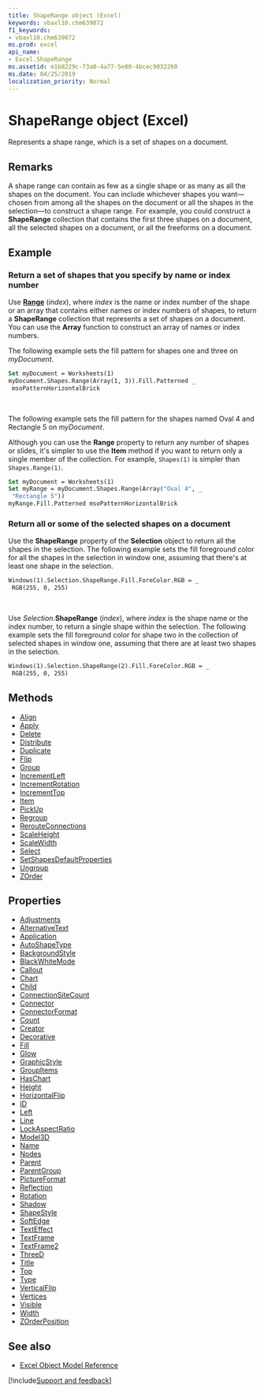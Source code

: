```yaml
---
title: ShapeRange object (Excel)
keywords: vbaxl10.chm639072
f1_keywords:
- vbaxl10.chm639072
ms.prod: excel
api_name:
- Excel.ShapeRange
ms.assetid: e1b8229c-73a0-4a77-5e00-4bcec9032260
ms.date: 04/25/2019
localization_priority: Normal
---
```



# ShapeRange object (Excel)

Represents a shape range, which is a set of shapes on a document.


## Remarks

A shape range can contain as few as a single shape or as many as all the shapes on the document. You can include whichever shapes you want—chosen from among all the shapes on the document or all the shapes in the selection—to construct a shape range. For example, you could construct a **ShapeRange** collection that contains the first three shapes on a document, all the selected shapes on a document, or all the freeforms on a document.

## Example

### Return a set of shapes that you specify by name or index number

Use **[Range](excel.shapes.range.md)** (_index_), where _index_ is the name or index number of the shape or an array that contains either names or index numbers of shapes, to return a **ShapeRange** collection that represents a set of shapes on a document. You can use the **Array** function to construct an array of names or index numbers. 

The following example sets the fill pattern for shapes one and three on _myDocument_.

```vb
Set myDocument = Worksheets(1) 
myDocument.Shapes.Range(Array(1, 3)).Fill.Patterned _ 
 msoPatternHorizontalBrick
```

<br/>

The following example sets the fill pattern for the shapes named Oval 4 and Rectangle 5 on _myDocument_.

Although you can use the **Range** property to return any number of shapes or slides, it's simpler to use the **Item** method if you want to return only a single member of the collection. For example, `Shapes(1)` is simpler than `Shapes.Range(1)`.

```vb
Set myDocument = Worksheets(1) 
Set myRange = myDocument.Shapes.Range(Array("Oval 4", _ 
 "Rectangle 5")) 
myRange.Fill.Patterned msoPatternHorizontalBrick
```

### Return all or some of the selected shapes on a document

Use the **ShapeRange** property of the **Selection** object to return all the shapes in the selection. The following example sets the fill foreground color for all the shapes in the selection in window one, assuming that there's at least one shape in the selection.

```vb
Windows(1).Selection.ShapeRange.Fill.ForeColor.RGB = _ 
 RGB(255, 0, 255)
```

<br/>

Use _Selection_.**ShapeRange** (_index_), where _index_ is the shape name or the index number, to return a single shape within the selection. The following example sets the fill foreground color for shape two in the collection of selected shapes in window one, assuming that there are at least two shapes in the selection.

```vb
Windows(1).Selection.ShapeRange(2).Fill.ForeColor.RGB = _ 
 RGB(255, 0, 255)
```


## Methods

- [Align](Excel.ShapeRange.Align.md)
- [Apply](Excel.ShapeRange.Apply.md)
- [Delete](Excel.ShapeRange.Delete.md)
- [Distribute](Excel.ShapeRange.Distribute.md)
- [Duplicate](Excel.ShapeRange.Duplicate.md)
- [Flip](Excel.ShapeRange.Flip.md)
- [Group](Excel.ShapeRange.Group.md)
- [IncrementLeft](Excel.ShapeRange.IncrementLeft.md)
- [IncrementRotation](Excel.ShapeRange.IncrementRotation.md)
- [IncrementTop](Excel.ShapeRange.IncrementTop.md)
- [Item](Excel.ShapeRange.Item.md)
- [PickUp](Excel.ShapeRange.PickUp.md)
- [Regroup](Excel.ShapeRange.Regroup.md)
- [RerouteConnections](Excel.ShapeRange.RerouteConnections.md)
- [ScaleHeight](Excel.ShapeRange.ScaleHeight.md)
- [ScaleWidth](Excel.ShapeRange.ScaleWidth.md)
- [Select](Excel.ShapeRange.Select.md)
- [SetShapesDefaultProperties](Excel.ShapeRange.SetShapesDefaultProperties.md)
- [Ungroup](Excel.ShapeRange.Ungroup.md)
- [ZOrder](Excel.ShapeRange.ZOrder.md)

## Properties

- [Adjustments](Excel.ShapeRange.Adjustments.md)
- [AlternativeText](Excel.ShapeRange.AlternativeText.md)
- [Application](Excel.ShapeRange.Application.md)
- [AutoShapeType](Excel.ShapeRange.AutoShapeType.md)
- [BackgroundStyle](Excel.ShapeRange.BackgroundStyle.md)
- [BlackWhiteMode](Excel.ShapeRange.BlackWhiteMode.md)
- [Callout](Excel.ShapeRange.Callout.md)
- [Chart](Excel.ShapeRange.Chart.md)
- [Child](Excel.ShapeRange.Child.md)
- [ConnectionSiteCount](Excel.ShapeRange.ConnectionSiteCount.md)
- [Connector](Excel.ShapeRange.Connector.md)
- [ConnectorFormat](Excel.ShapeRange.ConnectorFormat.md)
- [Count](Excel.ShapeRange.Count.md)
- [Creator](Excel.ShapeRange.Creator.md)
- [Decorative](Excel.ShapeRange.Decorative.md)
- [Fill](Excel.ShapeRange.Fill.md)
- [Glow](Excel.ShapeRange.Glow.md)
- [GraphicStyle](Excel.ShapeRange.GraphicStyle.md)
- [GroupItems](Excel.ShapeRange.GroupItems.md)
- [HasChart](Excel.ShapeRange.HasChart.md)
- [Height](Excel.ShapeRange.Height.md)
- [HorizontalFlip](Excel.ShapeRange.HorizontalFlip.md)
- [ID](Excel.ShapeRange.ID.md)
- [Left](Excel.ShapeRange.Left.md)
- [Line](Excel.ShapeRange.Line.md)
- [LockAspectRatio](Excel.ShapeRange.LockAspectRatio.md)
- [Model3D](Excel.ShapeRange.Model3D.md)
- [Name](Excel.ShapeRange.Name.md)
- [Nodes](Excel.ShapeRange.Nodes.md)
- [Parent](Excel.ShapeRange.Parent.md)
- [ParentGroup](Excel.ShapeRange.ParentGroup.md)
- [PictureFormat](Excel.ShapeRange.PictureFormat.md)
- [Reflection](Excel.ShapeRange.Reflection.md)
- [Rotation](Excel.ShapeRange.Rotation.md)
- [Shadow](Excel.ShapeRange.Shadow.md)
- [ShapeStyle](Excel.ShapeRange.ShapeStyle.md)
- [SoftEdge](Excel.ShapeRange.SoftEdge.md)
- [TextEffect](Excel.ShapeRange.TextEffect.md)
- [TextFrame](Excel.ShapeRange.TextFrame.md)
- [TextFrame2](Excel.ShapeRange.TextFrame2.md)
- [ThreeD](Excel.ShapeRange.ThreeD.md)
- [Title](Excel.ShapeRange.Title.md)
- [Top](Excel.ShapeRange.Top.md)
- [Type](Excel.ShapeRange.Type.md)
- [VerticalFlip](Excel.ShapeRange.VerticalFlip.md)
- [Vertices](Excel.ShapeRange.Vertices.md)
- [Visible](Excel.ShapeRange.Visible.md)
- [Width](Excel.ShapeRange.Width.md)
- [ZOrderPosition](Excel.ShapeRange.ZOrderPosition.md)


## See also

- [Excel Object Model Reference](overview/Excel/object-model.md)

[!include[Support and feedback](~/includes/feedback-boilerplate.md)]
